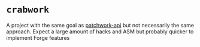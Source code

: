 # `crabwork`
A project with the same goal as [patchwork-api](https://github.com/PatchworkMC/patchwork-api/) but not necessarily the
same approach. Expect a large amount of hacks and ASM but probably quicker to implement Forge features
